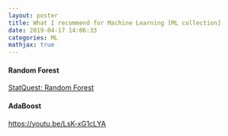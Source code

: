 ```yaml
---
layout: poster
title: What I recommend for Machine Learning [ML collection]
date: 2019-04-17 14:06:33
categories: ML
mathjax: true
---
```


#### Random Forest

[StatQuest: Random Forest](https://www.youtube.com/watch?v=J4Wdy0Wc_xQ)

#### AdaBoost

https://youtu.be/LsK-xG1cLYA

<!-- more -->

